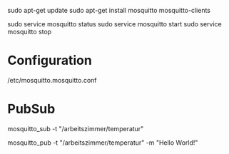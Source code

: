 sudo apt-get update
sudo apt-get install mosquitto mosquitto-clients

sudo service mosquitto status
sudo service mosquitto start
sudo service mosquitto stop

# Configuration
/etc/mosquitto.mosquitto.conf

# PubSub
mosquitto_sub -t "/arbeitszimmer/temperatur"

mosquitto_pub -t "/arbeitszimmer/temperatur" -m "Hello World!"